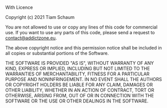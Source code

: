 With Licence

Copyright (c) 2021 Tiam Schaum

You are not allowed to use or copy any lines of this code for commercial use.
If you want to use any parts of this code, please send a request to contact@addictzone.eu.

The above copyright notice and this permission notice shall be included in all copies or substantial portions of the Software.

THE SOFTWARE IS PROVIDED "AS IS", WITHOUT WARRANTY OF ANY KIND, EXPRESS OR IMPLIED, INCLUDING BUT NOT LIMITED TO THE WARRANTIES OF MERCHANTABILITY, FITNESS FOR A PARTICULAR PURPOSE AND NONINFRINGEMENT. IN NO EVENT SHALL THE AUTHORS OR COPYRIGHT HOLDERS BE LIABLE FOR ANY CLAIM, DAMAGES OR OTHER LIABILITY, WHETHER IN AN ACTION OF CONTRACT, TORT OR OTHERWISE, ARISING FROM, OUT OF OR IN CONNECTION WITH THE SOFTWARE OR THE USE OR OTHER DEALINGS IN THE SOFTWARE.